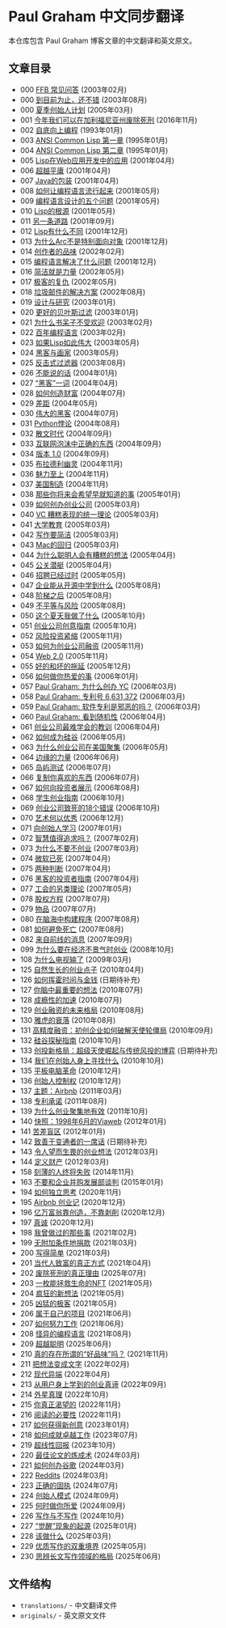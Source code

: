 # Paul Graham 中文同步翻译

本仓库包含 Paul Graham 博客文章的中文翻译和英文原文。

## 文章目录

- 000 [FFB 常见问答](https://hijiangchuan.com/paulgraham/000-02-FFB-FAQ/) (2003年02月)
- 000 [到目前为止，还不错](https://hijiangchuan.com/paulgraham/000-01-So-Far-So-Good/) (2003年08月)
- 000 [夏季创始人计划](https://hijiangchuan.com/paulgraham/000-03-Summer-Founders-Program/) (2005年03月)
- 001 [今年我们可以在加利福尼亚州废除死刑](https://hijiangchuan.com/paulgraham/001-This-Year-We-Can-End-the-Death-Penalty-in-California/) (2016年11月)
- 002 [自底向上编程](https://hijiangchuan.com/paulgraham/002-Programming-Bottom-Up/) (1993年01月)
- 003 [ANSI Common Lisp 第一章](https://hijiangchuan.com/paulgraham/003-Chapter-1-of-Ansi-Common-Lisp/) (1995年01月)
- 004 [ANSI Common Lisp 第二章](https://hijiangchuan.com/paulgraham/004-Chapter-2-of-Ansi-Common-Lisp/) (1995年01月)
- 005 [Lisp在Web应用开发中的应用](https://hijiangchuan.com/paulgraham/005-Lisp-for-Web-Based-Applications/) (2001年04月)
- 006 [超越平庸](https://hijiangchuan.com/paulgraham/006-Beating-the-Averages/) (2001年04月)
- 007 [Java的包装](https://hijiangchuan.com/paulgraham/007-Javas-Cover/) (2001年04月)
- 008 [如何让编程语言流行起来](https://hijiangchuan.com/paulgraham/008-Being-Popular/) (2001年05月)
- 009 [编程语言设计的五个问题](https://hijiangchuan.com/paulgraham/009-Five-Questions-about-Language-Design/) (2001年05月)
- 010 [Lisp的根源](https://hijiangchuan.com/paulgraham/010-The-Roots-of-Lisp/) (2001年05月)
- 011 [另一条道路](https://hijiangchuan.com/paulgraham/011-The-Other-Road-Ahead/) (2001年09月)
- 012 [Lisp有什么不同](https://hijiangchuan.com/paulgraham/012-What-Made-Lisp-Different/) (2001年12月)
- 013 [为什么Arc不是特别面向对象](https://hijiangchuan.com/paulgraham/013-Why-Arc-Isnt-Especially-Object-Oriented/) (2001年12月)
- 014 [创作者的品味](https://hijiangchuan.com/paulgraham/014-Taste-for-Makers/) (2002年02月)
- 015 [编程语言解决了什么问题](https://hijiangchuan.com/paulgraham/015-What-Languages-Fix/) (2001年12月)
- 016 [简洁就是力量](https://hijiangchuan.com/paulgraham/016-Succinctness-is-Power/) (2002年05月)
- 017 [极客的复仇](https://hijiangchuan.com/paulgraham/017-Revenge-of-the-Nerds/) (2002年05月)
- 018 [垃圾邮件的解决方案](https://hijiangchuan.com/paulgraham/018-A-Plan-for-Spam/) (2002年08月)
- 019 [设计与研究](https://hijiangchuan.com/paulgraham/019-Design-and-Research/) (2003年01月)
- 020 [更好的贝叶斯过滤](https://hijiangchuan.com/paulgraham/020-Better-Bayesian-Filtering/) (2003年01月)
- 021 [为什么书呆子不受欢迎](https://hijiangchuan.com/paulgraham/021-Why-Nerds-are-Unpopular/) (2003年02月)
- 022 [百年编程语言](https://hijiangchuan.com/paulgraham/022-The-Hundred-Year-Language/) (2003年02月)
- 023 [如果Lisp如此伟大](https://hijiangchuan.com/paulgraham/023-If-Lisp-is-So-Great/) (2003年05月)
- 024 [黑客与画家](https://hijiangchuan.com/paulgraham/024-Hackers-and-Painters/) (2003年05月)
- 025 [反击式过滤器](https://hijiangchuan.com/paulgraham/025-Filters-that-Fight-Back/) (2003年08月)
- 026 [不能说的话](https://hijiangchuan.com/paulgraham/026-What-You-Cant-Say/) (2004年01月)
- 027 [“黑客”一词](https://hijiangchuan.com/paulgraham/027-The-Word-Hacker/) (2004年04月)
- 028 [如何创造财富](https://hijiangchuan.com/paulgraham/028-How-to-Make-Wealth/) (2004年07月)
- 029 [差距](https://hijiangchuan.com/paulgraham/029-Mind-the-Gap/) (2004年05月)
- 030 [伟大的黑客](https://hijiangchuan.com/paulgraham/030-Great-Hackers/) (2004年07月)
- 031 [Python悖论](https://hijiangchuan.com/paulgraham/031-The-Python-Paradox/) (2004年08月)
- 032 [散文时代](https://hijiangchuan.com/paulgraham/032-The-Age-of-the-Essay/) (2004年09月)
- 033 [互联网泡沫中正确的东西](https://hijiangchuan.com/paulgraham/033-What-the-Bubble-Got-Right/) (2004年09月)
- 034 [版本 1.0](https://hijiangchuan.com/paulgraham/034-A-Version-1.0/) (2004年09月)
- 035 [布拉德利幽灵](https://hijiangchuan.com/paulgraham/035-Bradleys-Ghost/) (2004年11月)
- 036 [魅力至上](https://hijiangchuan.com/paulgraham/036-Its-Charisma-Stupid/) (2004年11月)
- 037 [美国制造](https://hijiangchuan.com/paulgraham/037-Made-in-USA/) (2004年11月)
- 038 [那些你将来会希望早就知道的事](https://hijiangchuan.com/paulgraham/038-What-Youll-Wish-Youd-Known/) (2005年01月)
- 039 [如何创办创业公司](https://hijiangchuan.com/paulgraham/039-How-to-Start-a-Startup/) (2005年03月)
- 040 [VC 糟糕表现的统一理论](https://hijiangchuan.com/paulgraham/040-A-Unified-Theory-of-VC-Suckage/) (2005年03月)
- 041 [大学教育](https://hijiangchuan.com/paulgraham/041-Undergraduation/) (2005年03月)
- 042 [写作要简洁](https://hijiangchuan.com/paulgraham/042-Writing-Briefly/) (2005年03月)
- 043 [Mac的回归](https://hijiangchuan.com/paulgraham/043-Return-of-the-Mac/) (2005年03月)
- 044 [为什么聪明人会有糟糕的想法](https://hijiangchuan.com/paulgraham/044-Why-Smart-People-Have-Bad-Ideas/) (2005年04月)
- 045 [公关潜艇](https://hijiangchuan.com/paulgraham/045-The-Submarine/) (2005年04月)
- 046 [招聘已经过时](https://hijiangchuan.com/paulgraham/046-Hiring-is-Obsolete/) (2005年05月)
- 047 [企业能从开源中学到什么](https://hijiangchuan.com/paulgraham/047-What-Business-Can-Learn-from-Open-Source/) (2005年08月)
- 048 [阶梯之后](https://hijiangchuan.com/paulgraham/048-After-the-Ladder/) (2005年08月)
- 049 [不平等与风险](https://hijiangchuan.com/paulgraham/049-Inequality-and-Risk/) (2005年08月)
- 050 [这个夏天我做了什么](https://hijiangchuan.com/paulgraham/050-What-I-Did-This-Summer/) (2005年10月)
- 051 [创业公司创意指南](https://hijiangchuan.com/paulgraham/051-Ideas-for-Startups/) (2005年10月)
- 052 [风险投资紧缩](https://hijiangchuan.com/paulgraham/052-The-Venture-Capital-Squeeze/) (2005年11月)
- 053 [如何为创业公司融资](https://hijiangchuan.com/paulgraham/053-How-to-Fund-a-Startup/) (2005年11月)
- 054 [Web 2.0](https://hijiangchuan.com/paulgraham/054-Web-2-0/) (2005年11月)
- 055 [好的和坏的拖延](https://hijiangchuan.com/paulgraham/055-Good-and-Bad-Procrastination/) (2005年12月)
- 056 [如何做你热爱的事](https://hijiangchuan.com/paulgraham/056-How-to-Do-What-You-Love/) (2006年01月)
- 057 [Paul Graham: 为什么创办 YC](https://hijiangchuan.com/paulgraham/057-why-yc/) (2006年03月)
- 058 [Paul Graham: 专利号 6,631,372](https://hijiangchuan.com/paulgraham/058-6631372/) (2006年03月)
- 059 [Paul Graham: 软件专利是邪恶的吗？](https://hijiangchuan.com/paulgraham/059-are-software-patents-evil/) (2006年03月)
- 060 [Paul Graham: 看到随机性](https://hijiangchuan.com/paulgraham/060-see-randomness/) (2006年04月)
- 061 [创业公司最难学会的教训](https://hijiangchuan.com/paulgraham/061-The-Hardest-Lessons-for-Startups-to-Learn/) (2006年04月)
- 062 [如何成为硅谷](https://hijiangchuan.com/paulgraham/062-How-to-Be-Silicon-Valley/) (2006年05月)
- 063 [为什么创业公司在美国聚集](https://hijiangchuan.com/paulgraham/063-Why-Startups-Condense-in-America/) (2006年05月)
- 064 [边缘的力量](https://hijiangchuan.com/paulgraham/064-The-Power-of-the-Marginal/) (2006年06月)
- 065 [岛屿测试](https://hijiangchuan.com/paulgraham/065-The-Island-Test/) (2006年07月)
- 066 [复制你喜欢的东西](https://hijiangchuan.com/paulgraham/066-Copy-What-You-Like/) (2006年07月)
- 067 [如何向投资者展示](https://hijiangchuan.com/paulgraham/067-How-to-Present-to-Investors/) (2006年08月)
- 068 [学生创业指南](https://hijiangchuan.com/paulgraham/068-A-Students-Guide-to-Startups/) (2006年10月)
- 069 [创业公司致死的18个错误](https://hijiangchuan.com/paulgraham/069-The-18-Mistakes-That-Kill-Startups/) (2006年10月)
- 070 [艺术何以优秀](https://hijiangchuan.com/paulgraham/070-How-Art-Can-Be-Good/) (2006年12月)
- 071 [向创始人学习](https://hijiangchuan.com/paulgraham/071-Learning-from-Founders/) (2007年01月)
- 072 [智慧值得追求吗？](https://hijiangchuan.com/paulgraham/072-Is-It-Worth-Being-Wise/) (2007年02月)
- 073 [为什么不要不创业](https://hijiangchuan.com/paulgraham/073-Why-to-Not-Not-Start-a-Startup/) (2007年03月)
- 074 [微软已死](https://hijiangchuan.com/paulgraham/074-Microsoft-is-Dead/) (2007年04月)
- 075 [两种判断](https://hijiangchuan.com/paulgraham/075-Two-Kinds-of-Judgement/) (2007年04月)
- 076 [黑客的投资者指南](https://hijiangchuan.com/paulgraham/076-The-Hackers-Guide-to-Investors/) (2007年04月)
- 077 [工会的另类理论](https://hijiangchuan.com/paulgraham/077-An-Alternative-Theory-of-Unions/) (2007年05月)
- 078 [股权方程](https://hijiangchuan.com/paulgraham/078-The-Equity-Equation/) (2007年07月)
- 079 [物品](https://hijiangchuan.com/paulgraham/079-Stuff/) (2007年07月)
- 080 [在脑海中构建程序](https://hijiangchuan.com/paulgraham/080-Holding-a-Program-in-Ones-Head/) (2007年08月)
- 081 [如何避免死亡](https://hijiangchuan.com/paulgraham/081-How-Not-to-Die/) (2007年08月)
- 082 [来自前线的消息](https://hijiangchuan.com/paulgraham/082-news-from-the-front/) (2007年09月)
- 099 [为什么要在经济不景气时创业](https://hijiangchuan.com/paulgraham/099-Why-to-Start-a-Startup-in-a-Bad-Economy/) (2008年10月)
- 108 [为什么电视输了](https://hijiangchuan.com/paulgraham/108-Why-TV-Lost/) (2009年03月)
- 125 [自然生长的创业点子](https://hijiangchuan.com/paulgraham/125-Organic-Startup-Ideas/) (2010年04月)
- 126 [如何挥霍时间与金钱](https://hijiangchuan.com/paulgraham/126-How-to-Lose-Time-and-Money/) (日期待补充)
- 127 [你脑中最重要的想法](https://hijiangchuan.com/paulgraham/127-The-Top-Idea-in-Your-Mind/) (2010年07月)
- 128 [成瘾性的加速](https://hijiangchuan.com/paulgraham/128-The-Acceleration-of-Addictiveness/) (2010年07月)
- 129 [创业融资的未来格局](https://hijiangchuan.com/paulgraham/129-The-Future-of-Startup-Funding/) (2010年08月)
- 130 [雅虎的衰落](https://hijiangchuan.com/paulgraham/130-What-Happened-to-Yahoo/) (2010年08月)
- 131 [高精度融资：初创企业如何破解天使轮僵局](https://hijiangchuan.com/paulgraham/131-High-Resolution-Fundraising/) (2010年09月)
- 132 [硅谷探秘指南](https://hijiangchuan.com/paulgraham/132-Where-to-See-Silicon-Valley/) (2010年10月)
- 133 [创投新格局：超级天使崛起与传统风投的博弈](https://hijiangchuan.com/paulgraham/133-The-New-Funding-Landscape/) (日期待补充)
- 134 [我们在创始人身上寻找什么](https://hijiangchuan.com/paulgraham/134-What-We-Look-for-in-Founders/) (2010年10月)
- 135 [平板电脑革命](https://hijiangchuan.com/paulgraham/135-Tablets/) (2010年12月)
- 136 [创始人控制权](https://hijiangchuan.com/paulgraham/136-Founder-Control/) (2010年12月)
- 137 [主题：Airbnb](https://hijiangchuan.com/paulgraham/137-Subject-Airbnb/) (2011年03月)
- 138 [专利承诺](https://hijiangchuan.com/paulgraham/138-The-Patent-Pledge/) (2011年08月)
- 139 [为什么创业聚集地有效](https://hijiangchuan.com/paulgraham/139-Why-Startup-Hubs-Work/) (2011年10月)
- 140 [快照：1998年6月的Viaweb](https://hijiangchuan.com/paulgraham/140-Snapshot-Viaweb-June-1998/) (2012年01月)
- 141 [苦差盲区](https://hijiangchuan.com/paulgraham/141-schlep-blindness/) (2012年01月)
- 142 [致善于变通者的一席话](https://hijiangchuan.com/paulgraham/142-A-Word-to-the-Resourceful/) (日期待补充)
- 143 [令人望而生畏的创业想法](https://hijiangchuan.com/paulgraham/143-Frighteningly-Ambitious-Startup-Ideas/) (2012年03月)
- 144 [定义财产](https://hijiangchuan.com/paulgraham/144-Defining-Property/) (2012年03月)
- 158 [刻薄的人终将失败](https://hijiangchuan.com/paulgraham/158-Mean-People-Fail/) (2014年11月)
- 163 [不要和企业并购发展部谈判](https://hijiangchuan.com/paulgraham/163-Dont-Talk-to-Corp-Dev/) (2015年01月)
- 194 [如何独立思考](https://hijiangchuan.com/paulgraham/194-How-to-Think-for-Yourself/) (2020年11月)
- 195 [Airbnb 创业记](https://hijiangchuan.com/paulgraham/195-The-Airbnbs/) (2020年12月)
- 196 [亿万富翁靠创造，不靠剥削](https://hijiangchuan.com/paulgraham/196-Billionaires-Build/) (2020年12月)
- 197 [真诚](https://hijiangchuan.com/paulgraham/197-Earnestness/) (2020年12月)
- 198 [我曾做过的那些事](https://hijiangchuan.com/paulgraham/198-What-I-Worked-On/) (2021年02月)
- 199 [无附加条件地捐款](https://hijiangchuan.com/paulgraham/199-Donate-Unrestricted/) (2021年03月)
- 200 [写得简单](https://hijiangchuan.com/paulgraham/200-Write-Simply/) (2021年03月)
- 201 [当代人致富的真正方式](https://hijiangchuan.com/paulgraham/201-How-People-Get-Rich-Now/) (2021年04月)
- 202 [废除死刑的真正理由](https://hijiangchuan.com/paulgraham/202-The-Real-Reason-to-End-the-Death-Penalty/) (2025年07月)
- 203 [一枚能拯救生命的NFT](https://hijiangchuan.com/paulgraham/203-An-NFT-That-Saves-Lives/) (2021年05月)
- 204 [疯狂的新想法](https://hijiangchuan.com/paulgraham/204-Crazy-New-Ideas/) (2021年05月)
- 205 [凶猛的极客](https://hijiangchuan.com/paulgraham/205-Fierce-Nerds/) (2021年05月)
- 206 [属于自己的项目](https://hijiangchuan.com/paulgraham/206-A-Project-of-Ones-Own/) (2021年06月)
- 207 [如何努力工作](https://hijiangchuan.com/paulgraham/207-How-to-Work-Hard/) (2021年06月)
- 208 [怪异的编程语言](https://hijiangchuan.com/paulgraham/208-Weird-Languages/) (2021年08月)
- 209 [超越聪明](https://hijiangchuan.com/paulgraham/209-Beyond-Smart/) (2025年06月)
- 210 [真的存在所谓的“好品味”吗？](https://hijiangchuan.com/paulgraham/210-Is-There-Such-a-Thing-as-Good-Taste/) (2021年11月)
- 211 [把想法变成文字](https://hijiangchuan.com/paulgraham/211-Putting-Ideas-into-Words/) (2022年02月)
- 212 [现代异端](https://hijiangchuan.com/paulgraham/212-Heresy/) (2022年04月)
- 213 [从用户身上学到的创业真谛](https://hijiangchuan.com/paulgraham/213-What-Ive-Learned-from-Users/) (2022年09月)
- 214 [外星真理](https://hijiangchuan.com/paulgraham/214-alien-truth/) (2022年10月)
- 215 [你真正渴望的](https://hijiangchuan.com/paulgraham/215-What-You-Want-to-Want/) (2022年11月)
- 216 [阅读的必要性](https://hijiangchuan.com/paulgraham/216-The-Need-to-Read/) (2022年11月)
- 217 [如何获得新创意](https://hijiangchuan.com/paulgraham/217-How-to-Get-New-Ideas/) (2023年01月)
- 218 [如何成就卓越工作](https://hijiangchuan.com/paulgraham/218-how-to-do-great-work/) (2023年07月)
- 219 [超线性回报](https://hijiangchuan.com/paulgraham/219-superlinear-returns/) (2023年10月)
- 220 [最佳论文的炼成术](https://hijiangchuan.com/paulgraham/220-The-Best-Essay/) (2024年03月)
- 221 [如何创办谷歌](https://hijiangchuan.com/paulgraham/221-How-to-Start-Google/) (2024年03月)
- 222 [Reddits](https://hijiangchuan.com/paulgraham/222-The-Reddits/) (2024年03月)
- 223 [正确的固执](https://hijiangchuan.com/paulgraham/223-The-Right-Kind-of-Stubborn/) (2024年07月)
- 224 [创始人模式](https://hijiangchuan.com/paulgraham/224-Founder-Mode/) (2024年09月)
- 225 [何时做你所爱](https://hijiangchuan.com/paulgraham/225-When-To-Do-What-You-Love/) (2024年09月)
- 226 [写作与不写作](https://hijiangchuan.com/paulgraham/226-Writes-and-Write-Nots/) (2024年10月)
- 227 [“觉醒”现象的起源](https://hijiangchuan.com/paulgraham/227-The-Origins-of-Wokeness/) (2025年01月)
- 228 [该做什么](https://hijiangchuan.com/paulgraham/228-what-to-do/) (2025年03月)
- 229 [优质写作的双重境界](https://hijiangchuan.com/paulgraham/229-Good-Writing/) (2025年05月)
- 230 [思辨长文写作领域的格局](https://hijiangchuan.com/paulgraham/230-The-Shape-of-the-Essay-Field/) (2025年06月)

## 文件结构

- `translations/` - 中文翻译文件
- `originals/` - 英文原文文件

